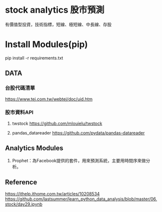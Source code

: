 # stock analytics 股市預測
有價值型投資，技術指標，短線、極短線、中長線、存股

# Install Modules(pip)
pip install -r requirements.txt

## DATA
### 台股代碼清單
https://www.tej.com.tw/webtej/doc/uid.htm

### 股市資料API
1. twstock
https://github.com/mlouielu/twstock

2. pandas_datareader
https://github.com/pydata/pandas-datareader

## Analytics Modules
1. Prophet：為Facebook提供的套件，用來預測系統，主要用時間序來做分析。

## Reference
https://ithelp.ithome.com.tw/articles/10208534
https://github.com/lastsummer/learn_python_data_analysis/blob/master/06.stock/day29.ipynb
